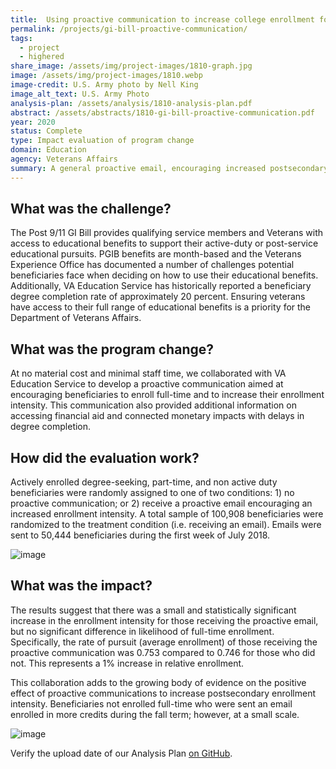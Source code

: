 ```yaml
---
title:  Using proactive communication to increase college enrollment for post-9/11 GI Bill beneficiaries
permalink: /projects/gi-bill-proactive-communication/
tags: 
  - project  
  - highered
share_image: /assets/img/project-images/1810-graph.jpg
image: /assets/img/project-images/1810.webp
image-credit: U.S. Army photo by Nell King
image_alt_text: U.S. Army Photo
analysis-plan: /assets/analysis/1810-analysis-plan.pdf
abstract: /assets/abstracts/1810-gi-bill-proactive-communication.pdf
year: 2020
status: Complete
type: Impact evaluation of program change
domain: Education
agency: Veterans Affairs
summary: A general proactive email, encouraging increased postsecondary enrollment, influenced the enrollment intensity of Post-9/11 GI Bill users
---
```

## What was the challenge?
The Post 9/11 GI Bill provides qualifying service members and Veterans with access to educational benefits to support their active-duty or post-service educational pursuits. PGIB benefits are month-based and the Veterans Experience Office has documented a number of challenges potential beneficiaries face when deciding on how to use their educational benefits. Additionally, VA Education Service has historically reported a beneficiary degree completion rate of approximately 20 percent. Ensuring veterans have access to their full range of educational benefits is a priority for the Department of Veterans Affairs.

## What was the program change?
At no material cost and minimal staff time, we collaborated with VA Education Service to develop a proactive communication aimed at encouraging beneficiaries to enroll full-time and to increase their enrollment intensity. This communication also provided additional information on accessing financial aid and connected monetary impacts with delays in degree completion. 

## How did the evaluation work?
Actively enrolled degree-seeking, part-time, and non active duty beneficiaries were randomly assigned to one of two conditions: 1) no proactive communication; or 2) receive a proactive email encouraging an increased enrollment intensity. A total sample of 100,908 beneficiaries were randomized to the treatment condition (i.e. receiving an email). Emails were sent to 50,444 beneficiaries during the first week of July 2018. 

![image]({{site.baseurl}}/assets/img/project-images/1810-letter.webp)

## What was the impact?
The results suggest that there was a small and statistically significant increase in the enrollment intensity for those receiving the proactive email, but no significant difference in likelihood of full-time enrollment. Specifically, the rate of pursuit (average enrollment) of those receiving the proactive communication was 0.753 compared to 0.746 for those who did not. This represents a 1% increase in relative enrollment.

This collaboration adds to the growing body of evidence on the positive effect of proactive communications to increase postsecondary enrollment intensity. Beneficiaries not enrolled full-time who were sent an email enrolled in more credits during the fall term; however, at a small scale. 

![image]({{site.baseurl}}/assets/img/project-images/1810-graph.webp)

Verify the upload date of our Analysis Plan <a href="https://github.com/gsa-oes/office-of-evaluation-sciences/commits/master/assets/analysis/1810-analysis-plan.pdf">on GitHub</a>.
